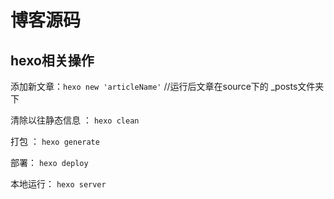 # 博客源码

## hexo相关操作
添加新文章：`hexo new 'articleName'`  //运行后文章在source下的 _posts文件夹下

清除以往静态信息 ： `hexo clean`

打包 ： `hexo generate`

部署： `hexo deploy`

本地运行： `hexo server`